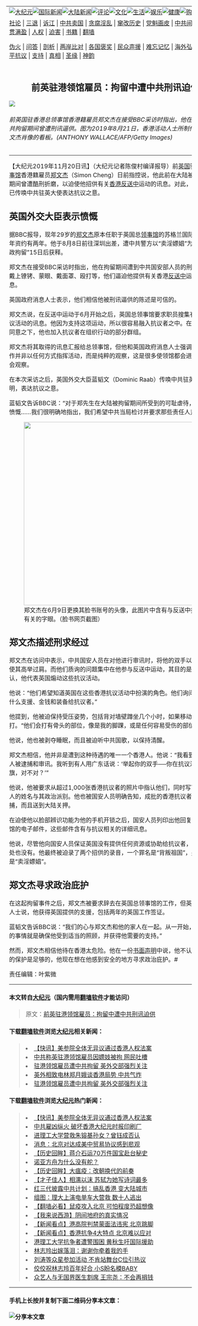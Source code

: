 <a name="1" id="1" target="_blank"></a><span id="1"></span>
<table border="0"><tr><td colspan="2" VALIGN=TOP><a href="https://github.com/juwce2051/djy/blob/master/gb/nsc413.md#1"><img src="https://gitlab.com/szzdlab/www/raw/master/t/djy/1.jpg" title="大纪元"></a><a href="https://github.com/juwce2051/djy/blob/master/gb/n24hr.md#1"><img src="https://gitlab.com/szzdlab/www/raw/master/t/djy/3.jpg" title="国际新闻"></a><a href="https://github.com/juwce2051/djy/blob/master/gb/nsc413.md#1"><img src="https://gitlab.com/szzdlab/www/raw/master/t/djy/4.jpg" title="大陆新闻"></a><a href="https://github.com/juwce2051/djy/blob/master/gb/news392.md#1"><img src="https://gitlab.com/szzdlab/www/raw/master/t/djy/5.jpg" title="评论"></a><a href="https://github.com/juwce2051/djy/blob/master/gb/news2007.md#1"><img src="https://gitlab.com/szzdlab/www/raw/master/t/djy/6.jpg" title="文化"></a><a href="https://github.com/juwce2051/djy/blob/master/gb/news2008.md#1"><img src="https://gitlab.com/szzdlab/www/raw/master/t/djy/7.jpg" title="生活"></a><a href="https://github.com/juwce2051/djy/blob/master/gb/ncyule.md#1"><img src="https://gitlab.com/szzdlab/www/raw/master/t/djy/8.jpg" title="娱乐"></a><a href="https://github.com/juwce2051/djy/blob/master/gb/nsc1002.md#1"><img src="https://gitlab.com/szzdlab/www/raw/master/t/djy/9.jpg" title="健康"><a href="https://www.youlucky.com"><img src="https://gitlab.com/szzdlab/www/raw/master/t/djy/10.jpg" title="购物"></a><a href="https://www.supportepoch.org/donation?utm_medium=epochtimes&utm_source=referral&utm_campaign=donate_button_djyhomepage"><img src="https://gitlab.com/szzdlab/www/raw/master/t/djy/12.jpg" title="捐款"></a></td></tr>
<tr><td colspan="2" VALIGN=TOP><a target="_blank" href="https://github.com/juwce2051/djy/blob/master/gb/9p.md#1">社论</a> | <a target="_blank" href="https://github.com/juwce2051/djy/blob/master/gb/nf5657.md#1">三退</a> | <a target="_blank" href="https://github.com/juwce2051/djy/blob/master/gb/nf6123.md#1">诉江</a> | <a target="_blank" href="https://github.com/juwce2051/djy/blob/master/gb/nf1176117.md#1">中共卖国</a> | <a target="_blank" href="https://github.com/juwce2051/djy/blob/master/gb/nf5773.md#1">贪腐淫乱</a> | <a target="_blank" href="https://github.com/juwce2051/djy/blob/master/gb/nf1176115.md#1">窜改历史</a> | <a target="_blank" href="https://github.com/juwce2051/djy/blob/master/gb/nf1176107.md#1">党魁画皮</a> | <a target="_blank" href="https://github.com/juwce2051/djy/blob/master/gb/nf1320400.md#1">中共间谍</a> | <a target="_blank" href="https://github.com/juwce2051/djy/blob/master/gb/nf1176114.md#1">破坏传统</a> | <a target="_blank" href="https://github.com/juwce2051/djy/blob/master/gb/nf5287.md#1">恶贯满盈</a> | <a target="_blank" href="https://github.com/juwce2051/djy/blob/master/gb/ncid278.md#1">人权</a> | <a target="_blank" href="https://github.com/juwce2051/djy/blob/master/gb/nf1176111.md#1">迫害</a> | <a target="_blank" href="https://github.com/juwce2051/djy/blob/master/gb/nf1235328.md#1">书籍</a> | <a target="_blank" href="https://github.com/juwce2051/www/blob/master/README.md?zsrh#1">翻墙</a></p><p><a target="_blank" href="https://github.com/juwce2051/djy/blob/master/gb/nf5562.md#1">伪火</a> | <a target="_blank" href="https://github.com/juwce2051/djy/blob/master/gb/nf4378.md#1">问答</a> | <a target="_blank" href="https://github.com/juwce2051/djy/blob/master/gb/nf5792.md#1">剖析</a> | <a target="_blank" href="https://github.com/juwce2051/djy/blob/master/gb/nf5735.md#1">两岸比对</a> | <a target="_blank" href="https://github.com/juwce2051/djy/blob/master/gb/nf6119.md#1">各国褒奖</a> | <a target="_blank" href="https://github.com/juwce2051/djy/blob/master/gb/nf6120.md#1">民众声援</a> | <a target="_blank" href="https://github.com/juwce2051/djy/blob/master/gb/nf1188594.md#1">难忘记忆</a> | <a target="_blank" href="https://github.com/juwce2051/djy/blob/master/gb/nf3180.md#1">海外弘传</a> | <a target="_blank" href="https://github.com/juwce2051/djy/blob/master/gb/nf5410.md#1">万人上访</a> | <a target="_blank" href="https://github.com/juwce2051/ntdtv/blob/master/gb/prog1530_1.md#1">和平抗议</a> | <a target="_blank" href="https://github.com/juwce2051/djy/blob/master/gb/nf4386.md#1">支持</a> | <a target="_blank" href="https://github.com/juwce2051/djy/blob/master/gb/nf4389.md#1">真相</a> | <a target="_blank" href="https://github.com/juwce2051/djy/blob/master/gb/nf5790.md#1">圣缘</a> | <a target="_blank" href="https://github.com/juwce2051/djy/blob/master/gb/nf4786.md#1">神韵</a></td></tr>
<tr><td VALIGN=TOP width="626"><h2 align=center>前英驻港领馆雇员：拘留中遭中共刑讯迫供</h2>
<img src="http://i.epochtimes.com/assets/uploads/2019/11/GettyImages-1163037327-600x400.jpg" />
<h6>前英国驻香港总领事馆香港籍雇员郑文杰在接受BBC采访时指出，他在大陆被中共拘留期间曾遭刑讯逼供。图为2019年8月21日，香港活动人士所制作的印有郑文杰肖像的看板。(ANTHONY WALLACE/AFP/Getty Images)
</h6>
<hr>
<p>【大纪元2019年11月20日讯】（大纪元记者陈俊村编译报导）前<a href="https://github.com/juwce2051/djy/blob/master/gb/tag/%E8%8B%B1%E5%9B%BD.md">英国</a>驻<a href="https://github.com/juwce2051/djy/blob/master/gb/tag/%E9%A6%99%E6%B8%AF.md">香港</a>总<a href="https://github.com/juwce2051/djy/blob/master/gb/tag/%E9%A2%86%E4%BA%8B%E9%A6%86.md">领事馆</a>香港籍雇员<a href="https://github.com/juwce2051/djy/blob/master/gb/tag/%E9%83%91%E6%96%87%E6%9D%B0.md">郑文杰</a>（Simon Cheng）日前指控说，他此前在大陆被中共拘留期间曾遭酷刑折磨，以迫使他招供有关<a href="https://github.com/juwce2051/djy/blob/master/gb/tag/%E9%A6%99%E6%B8%AF.md">香港</a><a href="https://github.com/juwce2051/djy/blob/master/gb/tag/%E5%8F%8D%E9%80%81%E4%B8%AD.md">反送中</a>运动的讯息。对此，<a href="https://github.com/juwce2051/djy/blob/master/gb/tag/%E8%8B%B1%E5%9B%BD.md">英国</a>政府已传唤中共驻英大使表达抗议之意。</p>
<h2>英国外交大臣表示愤慨</h2>
<p>据BBC报导，现年29岁的<a href="https://github.com/juwce2051/djy/blob/master/gb/tag/%E9%83%91%E6%96%87%E6%9D%B0.md">郑文杰</a>原本任职于英国总<a href="https://github.com/juwce2051/djy/blob/master/gb/tag/%E9%A2%86%E4%BA%8B%E9%A6%86.md">领事馆</a>的苏格兰国际发展局，年资约有两年。他于8月8日前往深圳出差，遭中共警方以“卖淫嫖娼”为由处以“行政拘留”15日后获释。</p>
<p>郑文杰在接受BBC采访时指出，他在拘留期间遭到中共国安部人员的刑求，包括戴上镣铐、蒙眼、戴面罩、殴打等，他们逼迫他提供有关香港<a href="https://github.com/juwce2051/djy/blob/master/gb/tag/%E5%8F%8D%E9%80%81%E4%B8%AD.md">反送中</a>运动的讯息。</p>
<p>英国政府消息人士表示，他们相信他被刑讯逼供的陈述是可信的。</p>
<p>郑文杰说，在反送中运动于6月开始之后，英国总领事馆要求职员搜集有关这项抗议活动的讯息。他因为支持这项运动，所以很容易融入抗议者之中。在总领事馆的同意之下，他也加入抗议者在组织行动的部分群组。</p>
<p>郑文杰将其取得的讯息汇报给总领事馆，但他和英国政府消息人士强调说，他的工作并非以任何方式指挥活动，而是纯粹的观察，这是很多使领馆都会进行的公民社会观察。</p>
<p>在本次采访之后，英国外交大臣蓝韬文（Dominic Raab）传唤中共驻英大使刘晓明，表达抗议之意。</p>
<p>蓝韬文告诉BBC说：“对于郑先生在大陆被拘留期间所受到的可耻虐待，我们感到愤慨……我们很明确地指出，我们希望中共当局检讨并要求那些责任人对此负责。”</p>
<figure id="attachment_11668528" style="width: 496px" class="wp-caption aligncenter"><a href="http://i.epochtimes.com/assets/uploads/2019/11/cheng.jpg"><img class="wp-image-11668528 size-full" src="http://i.epochtimes.com/assets/uploads/2019/11/cheng.jpg" alt="" width="496" b="515" /></a><figcaption class="wp-caption-text">郑文杰在6月9日更换其脸书账号的头像，此图片中含有与反送中抗争有关的字眼。（脸书网页截图）</figcaption></figure>
<h2>郑文杰描述刑求经过</h2>
<p>郑文杰在访问中表示，中共国安人员在对他进行审讯时，将他的双手以手铐铐住，使其高举过肩。而他们质询的问题集中在他参与反送中运动，其目的是要迫使他供认，他代表英国煽动这些抗议活动。</p>
<p>他说：“他们希望知道英国在这些香港抗议活动中扮演的角色。他们询问我们提供什么支援、金钱和装备给抗议者。”</p>
<p>他提到，他被迫保持受压姿势，包括背对墙壁蹲坐几个小时，如果移动身体就会挨打。“他们会打有骨头的部位，像是我的脚踝，或是任何容易受伤的部位。”</p>
<p>他说，他也被剥夺睡眠，而且被迫听中共国歌，以保持清醒。</p>
<p>郑文杰相信，他并非是遭到这种待遇的唯一一个香港人。他说：“我看到一群香港人被逮捕和审讯。我听到有人用广东话说：‘举起你的双手──你在抗议活动中举旗，对不对？’”</p>
<p>他说，他被要求从超过1,000张香港抗议者的照片中指认他们，同时写下他认识的人的姓名与其政治派别。他也被国安人员明确告知，成批的香港抗议者已经被逮捕，而且送到大陆关押。</p>
<p>在迫使他以脸部辨识功能为他的手机开锁之后，国安人员列印出他回复英国总领事馆的电子邮件，这些邮件含有与抗议相关的详细讯息。</p>
<p>他说，尽管他向国安人员保证英国没有提供任何资源或协助给抗议者，但这一点用处也没有。他最终被迫录了两个招供的录音，一个罪名是“背叛祖国”，另一个是“卖淫嫖娼”。</p>
<h2>郑文杰寻求政治庇护</h2>
<p>在这起拘留事件之后，郑文杰被要求辞去在英国总领事馆的工作，但英国政府消息人士说，他获得英国提供的支援，包括两年的英国工作签证。</p>
<p>蓝韬文告诉BBC说：“我们的心与郑文杰和他的家人在一起。从一开始，我最关注的事情就是确保他受到适当的照顾，并获得他需要的支持。”</p>
<p>然而，郑文杰相信他待在香港太危险。他在一份<a href="https://www.facebook.com/notes/cheng-man-kit/for-the-record-an-enemy-of-the-state/2490959950941845/" target="_blank" rel="noopener noreferrer">书面声明</a>中说，他不认为他取得的保护是足够的，他现在想在他感到安全的地方寻求政治庇护。#</p>
<p>责任编辑：叶紫微</p>

<hr>

#### 本文转自<a href="http://www.epochtimes.com">大纪元</a>（国内需用<a href="https://git.io/JesJV">翻墙软件</a>才能访问）
> 原文：<a href="http://www.epochtimes.com/gb/19/11/20/n11668506.htm">前英驻港领馆雇员：拘留中遭中共刑讯迫供</a>


#### 下载<a href="https://git.io/JesJV">翻墙软件</a>浏览<a href="http://www.epochtimes.com">大纪元</a>相关新闻：
> <li><a href="http://www.epochtimes.com/gb/19/11/19/n11666560.htm">【快讯】美参院全体无异议通过香港人权法案</a></li>
> <li><a href="http://www.epochtimes.com/gb/19/8/23/n11472303.htm">中共称英驻港领馆雇员因嫖妓被拘 网民吐槽</a></li>
> <li><a href="http://www.epochtimes.com/gb/19/8/20/n11465253.htm">驻港领馆雇员遭中共拘留 英外交部强烈关注</a></li>
> <li><a href="http://www.epochtimes.com/gb/19/8/11/n11445592.htm">英外相致电林郑月娥谈香港局势 中共气炸</a></li>
> <li><a href="https://github.com/juwce2051/djy/blob/master/gb/19/8/20/n11465253.md">驻港领馆雇员遭中共拘留 英外交部强烈关注</a></li>

#### 下载<a href="https://git.io/JesJV">翻墙软件</a>浏览<a href="http://www.epochtimes.com">大纪元</a>热门新闻：
> <li><a href="http://www.epochtimes.com/gb/19/11/19/n11666560.htm">【快讯】美参院全体无异议通过香港人权法案</a></li>
> <li><a href="http://www.epochtimes.com/gb/19/11/19/n11665643.htm">中共雇凶纵火 破坏香港大纪元时报印刷厂</a></li>
> <li><a href="http://www.epochtimes.com/gb/19/11/19/n11666467.htm">进理工大学营救朱镕基孙女？曾钰成否认</a></li>
> <li><a href="http://www.epochtimes.com/gb/19/11/19/n11665982.htm">消息：北京对达成美中贸易协议感到悲观</a></li>
> <li><a href="http://www.epochtimes.com/gb/19/11/3/n11630793.htm">【历史回眸】蒋介石运70万件国宝赴台秘史</a></li>
> <li><a href="http://www.epochtimes.com/gb/19/11/11/n11649030.htm">诺亚方舟为什么没有舵？</a></li>
> <li><a href="http://www.epochtimes.com/gb/19/11/17/n11661605.htm">【历史回眸】大瘟疫：改朝换代的前奏</a></li>
> <li><a href="http://www.epochtimes.com/gb/19/11/11/n11649041.htm">【才子佳人】相濡以沫 苏轼为她写诗词最多</a></li>
> <li><a href="http://www.epochtimes.com/gb/19/11/18/n11662819.htm">红三代披露中共计划：搞乱香港 变大陆城市</a></li>
> <li><a href="http://www.epochtimes.com/gb/19/11/18/n11663917.htm">组图：理大上演电单车大营救 数十人逃出</a></li>
> <li><a href="http://www.epochtimes.com/gb/19/11/18/n11662411.htm">【翻墙必看】鼠疫攻入北京 可怕程度恐超想像</a></li>
> <li><a href="http://www.epochtimes.com/gb/19/11/18/n11664013.htm">【我来说西游】阴间地府的真实情况</a></li>
> <li><a href="http://www.epochtimes.com/gb/19/11/19/n11666794.htm">【新闻看点】港高院判禁蒙面法违宪 北京跳脚</a></li>
> <li><a href="http://www.epochtimes.com/gb/19/11/15/n11658729.htm">【新闻看点】香港抗争4大特点 北京难以应对</a></li>
> <li><a href="http://www.epochtimes.com/gb/19/11/18/n11664142.htm">港理工大学抗争者遭警围困 黄秋生吁国际援助</a></li>
> <li><a href="http://www.epochtimes.com/gb/19/11/17/n11661059.htm">林志玲出嫁落泪：谢谢你牵着我的手</a></li>
> <li><a href="http://www.epochtimes.com/gb/19/11/17/n11661888.htm">刘涛等众星参加活动 不肯站舞台C位引热议</a></li>
> <li><a href="http://www.epochtimes.com/gb/19/11/17/n11661091.htm">佼佼祝林志玲百年好合 小S盼名模BABY</a></li>
> <li><a href="http://www.epochtimes.com/gb/19/11/19/n11666670.htm">众艺人与无国界医生割席 王宗尧：不会再捐钱</a></li>
<hr>

#### 手机上长按并复制下面二维码分享本文章：<br><br><img src="http://d1p1.ip.zn2.us/v.php?action=qrcode&url=https://github.com/juwce2051/djy/blob/master/gb/19/11/20/n11668506.md%231" title="分享本文章"></td><td VALIGN=TOP><a href="https://github.com/juwce2051/djy/blob/master/gb/16/1/21/n4622075.md?dfh#1" target="_blank"><img src="https://gitlab.com/szzdlab/djy/raw/master/gb/300/wei-f1.jpg" title="中共的伪火骗局"  alt="中共的伪火骗局"></a><br><a href="https://github.com/juwce2051/www/blob/master/README.md?dfh#9" target="_blank"><img src="https://gitlab.com/szzdlab/djy/raw/master/gb/300/yong-h.jpg" title="永恒的见证"  alt="永恒的见证"></a><br><a href="https://github.com/juwce2051/djy/blob/master/gb/13/9/29/n3974789.md?dfh#1" target="_blank"><img src="https://gitlab.com/szzdlab/djy/raw/master/gb/300/shang-lnz.jpg" title="善良女子被中共投男牢"  alt="善良女子被中共投男牢"></a><br><a href="https://github.com/juwce2051/djy/blob/master/gb/16/3/16/n4663449.md?dfh#1" target="_blank"><img src="https://gitlab.com/szzdlab/djy/raw/master/gb/300/huo-z3.jpg" title="警卫目击活摘器官"  alt="警卫目击活摘器官"></a><br><a href="https://github.com/juwce2051/djy/blob/master/gb/16/8/7/n8177641.md?dfh#1" target="_blank"><img src="https://gitlab.com/szzdlab/djy/raw/master/gb/300/huo-z4.jpg" title="证人描述活摘恐怖"  alt="证人描述活摘恐怖"></a><br><a href="https://github.com/juwce2051/djy/blob/master/gb/10/4/19/n2881569.md?dfh#1" target="_blank"><img src="https://gitlab.com/szzdlab/djy/raw/master/gb/300/huo-z1.jpg" title="揭开活摘器官黑幕"  alt="揭开活摘器官黑幕"></a><br><a href="https://github.com/juwce2051/djy/blob/master/gb/10/11/7/n3077476.md?dfh#1" target="_blank"><img src="https://gitlab.com/szzdlab/djy/raw/master/gb/300/ma-ks.jpg" title="马克思的成魔之路"  alt="马克思的成魔之路"></a><br><a href="https://github.com/juwce2051/djy/blob/master/gb/14/6/9/n4173977.md?dfh#1" target="_blank"><img src="https://gitlab.com/szzdlab/djy/raw/master/gb/300/chang-zs.jpg" title="藏字石 蕴天机"  alt="藏字石 蕴天机"></a><br><a href="https://github.com/juwce2051/djy/blob/master/gb/18/5/10/n10381511.md?dfh#1" target="_blank"><img src="https://gitlab.com/szzdlab/djy/raw/master/gb/300/st1.jpg" title="关注3亿人三退"  alt="关注3亿人三退"></a><br><a href="https://github.com/juwce2051/djy/blob/master/gb/18/3/21/n10237682.md?dfh#1" target="_blank"><img src="https://gitlab.com/szzdlab/djy/raw/master/gb/300/jie-t.jpg" title="解体中共复兴中华"  alt="解体中共复兴中华"></a><br><a href="https://github.com/juwce2051/djy/blob/master/gb/9/2/9/n2422991.md?dfh#1" target="_blank"><img src="https://gitlab.com/szzdlab/djy/raw/master/gb/300/gao-zs.jpg" title="中共迫害良心律师"  alt="中共迫害良心律师"></a><br><a href="https://github.com/juwce2051/djy/blob/master/gb/18/12/9/n10900044.md?dfh#1" target="_blank"><img src="https://gitlab.com/szzdlab/djy/raw/master/gb/300/sj1.jpg" title="303万人举报江泽民"  alt="303万人举报江泽民"></a><br><a href="https://github.com/juwce2051/djy/blob/master/gb/18/8/28/n10672014.md?dfh#1" target="_blank"><img src="https://gitlab.com/szzdlab/djy/raw/master/gb/300/sj2.jpg" title="这些官员为何起诉江泽民"  alt="这些官员为何起诉江泽民"></a><br><a href="https://github.com/juwce2051/djy/blob/master/gb/8/12/18/n2367165.md?dfh#1" target="_blank"><img src="https://gitlab.com/szzdlab/djy/raw/master/gb/300/liangan.jpg" title="海峡两岸的强烈对比"  alt="海峡两岸的强烈对比"></a><br><a href="https://github.com/juwce2051/djy/blob/master/gb/15/5/5/n4427238.md?dfh#1" target="_blank"><img src="https://gitlab.com/szzdlab/djy/raw/master/gb/300/jia-ndzl.jpg" title="加拿大总理的贺信"  alt="加拿大总理的贺信"></a><br><a href="https://github.com/juwce2051/djy/blob/master/gb/11/6/17/n3289382.md?dfh#1" target="_blank"><img src="https://gitlab.com/szzdlab/djy/raw/master/gb/300/xiao-wd.jpg" title="探寻真相兼听则明"  alt="探寻真相兼听则明"></a><br><a href="https://github.com/juwce2051/djy/blob/master/gb/18/10/27/n10812623.md?dfh#1" target="_blank"><img src="https://gitlab.com/szzdlab/djy/raw/master/gb/300/yindu.jpg" title="印度媒体报道东方"  alt="印度媒体报道东方"></a><br><a href="https://github.com/juwce2051/djy/blob/master/gb/18/6/9/n10469652.md?dfh#1" target="_blank"><img src="https://gitlab.com/szzdlab/djy/raw/master/gb/300/xie-j.jpg" title="不一样的海外校园"  alt="不一样的海外校园"></a><br><a href="https://github.com/juwce2051/djy/blob/master/gb/7/4/5/n1669415.md?dfh#1" target="_blank"><img src="https://gitlab.com/szzdlab/djy/raw/master/gb/300/li-up.jpg" title="从大师到徒弟的传奇"  alt="从大师到徒弟的传奇"></a><br><a href="https://github.com/juwce2051/djy/blob/master/gb/17/5/26/n9191512.md?dfh#1" target="_blank"><img src="https://gitlab.com/szzdlab/djy/raw/master/gb/300/zfl2.jpg" title="亿万人与东方一本奇书"  alt="亿万人与东方一本奇书"></a><br><a href="https://github.com/juwce2051/djy/blob/master/gb/13/11/27/n4020290.md?dfh#1" target="_blank"><img src="https://gitlab.com/szzdlab/djy/raw/master/gb/300/zhen-h.jpg" title="大陆见不到的震撼场面"  alt="大陆见不到的震撼场面"></a><br><a href="https://github.com/juwce2051/djy/blob/master/gb/15/7/17/n4482910.md?dfh#1" target="_blank"><img src="https://gitlab.com/szzdlab/djy/raw/master/gb/300/dalu-sk.jpg" title="人心向善 大陆当初盛况"  alt="人心向善 大陆当初盛况"></a><br><a href="https://github.com/juwce2051/djy/blob/master/gb/9/10/15/n2689419.md?dfh#1" target="_blank"><img src="https://gitlab.com/szzdlab/djy/raw/master/gb/300/zfl1.jpg" title="追寻真理 这书讲什么"  alt="追寻真理 这书讲什么"></a><br><a href="https://github.com/juwce2051/www/blob/master/README.md?dfh#1" target="_blank"><img src="https://gitlab.com/szzdlab/djy/raw/master/gb/300/fq1.jpg" title="下载免费翻墙软件"  alt="下载免费翻墙软件"></a><br></td></tr></table>
